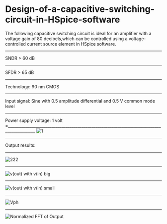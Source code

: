 # Design-of-a-capacitive-switching-circuit-in-HSpice-software
The following capacitive switching circuit is ideal for an amplifier with a voltage gain of 80 decibels,which can be controlled using a voltage-controlled current source element in HSpice software.
_____________
SNDR > 60 dB
_____________
SFDR > 65 dB
_____________
Technology: 90 nm CMOS
_____________
Input signal: Sine with 0.5 amplitude differential and 0.5 V common mode level 
_____________
Power supply voltage: 1 volt
=____________________________________________________________________________________________
![1](https://user-images.githubusercontent.com/72104345/164894905-c4415845-b407-43b3-87b5-2e208fe4c2d0.JPG)
_____________________________________________________________________________________________
Output results:
______________

![222](https://user-images.githubusercontent.com/72104345/164895133-e8025e50-76b8-4fff-80af-9de2c9eaa89e.JPG)
_______________________
![v(out) with v(in) big](https://user-images.githubusercontent.com/72104345/164895145-2549d67c-d6c5-48fa-ba50-230884d5a8f9.JPG)
_______________________
![v(out) with v(in) small](https://user-images.githubusercontent.com/72104345/164895147-37a59ba4-dcd1-49a3-8f52-8c742cf419e7.JPG)
_______________________
![Vph](https://user-images.githubusercontent.com/72104345/164895155-6a114ec4-705f-44c9-9182-84490426db73.JPG)
_______________________
![Normalized FFT of Output](https://user-images.githubusercontent.com/72104345/164895160-5d6cd1b5-9a72-460a-99cc-70003269fa48.jpg)

